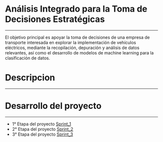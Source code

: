 # Análisis Integrado para la Toma de Decisiones Estratégicas
---
El objetivo principal es apoyar la toma de decisiones de una empresa de transporte interesada en explorar la implementación de vehículos eléctricos, mediante la recopilación, depuración y análisis de datos relevantes, así como el desarrollo de modelos de machine learning para la clasificación de datos.

# Descripcion
---


# Desarrollo del proyecto 
--- 
- 1° Etapa del proyecto [Sprint_1](https://github.com/eremohn/huella_de_carbono_en_NYC/tree/main/Sprint_1)
- 2° Etapa del proyecto [Sprint_2]()
- 3° Etapa del proyecto [Sprint_3]()  

 
